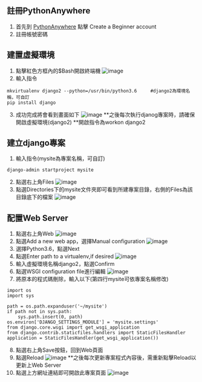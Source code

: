 ## **註冊PythonAnywhere**
1.	首先到  [PythonAnywhere](https://www.pythonanywhere.com/pricing/) 點擊 Create a Beginner account
2.	註冊帳號密碼
## **建置虛擬環境**
1.	點擊紅色方框內的$Bash開啟終端機
![image](https://github.com/Jo-nathanlee/Learning-Django/blob/master/pic/step1.png)
2.	輸入指令
```
mkvirtualenv django2 --python=/usr/bin/python3.6     #django2為環境名稱，可自訂
pip install django 
```
3.	成功完成將會看到畫面如下 
![image](https://github.com/Jo-nathanlee/Learning-Django/blob/master/pic/step2.png)
**之後每次執行djanog專案時，請確保開啟虛擬環境(django2)
**開啟指令為workon django2
## **建立django專案**
1.	輸入指令(mysite為專案名稱，可自訂)
```
django-admin startproject mysite
```
2.	點選右上角Files
![image](https://github.com/Jo-nathanlee/Learning-Django/blob/master/pic/step3.png)
3.	點選Directories下的mysite文件夾即可看到所建專案目錄，右側的Files為該目錄底下的檔案
![image](https://github.com/Jo-nathanlee/Learning-Django/blob/master/pic/step4.png)
## **配置Web Server**
1.	點選右上角Web
![image](https://github.com/Jo-nathanlee/Learning-Django/blob/master/pic/step5.png)
2.	點選Add a new web app，選擇Manual configuration
![image](https://github.com/Jo-nathanlee/Learning-Django/blob/master/pic/step6.png)
3.	選擇Python3.6，點選Next
4.	點選Enter path to a virtualenv,if desired
![image](https://github.com/Jo-nathanlee/Learning-Django/blob/master/pic/step7.png)
5.	輸入虛擬環境名稱django2，點選Confirm
6.	點選WSGI configuration file進行編輯
![image](https://github.com/Jo-nathanlee/Learning-Django/blob/master/pic/step8.png) 
7.	將原本的程式碼刪除，輸入以下(第四行mysite可依專案名稱修改)
```
import os
import sys

path = os.path.expanduser('~/mysite')
if path not in sys.path:
    sys.path.insert(0, path)
os.environ['DJANGO_SETTINGS_MODULE'] = 'mysite.settings'
from django.core.wsgi import get_wsgi_application
from django.contrib.staticfiles.handlers import StaticFilesHandler
application = StaticFilesHandler(get_wsgi_application())
```
8.	點選右上角Save按鈕，回到Web頁面
9.	點選Reload
![image](https://github.com/Jo-nathanlee/Learning-Django/blob/master/pic/step10.png) 
**之後每次更新專案程式內容後，需重新點擊Reload以更新上Web Server
10.	點選上方網址連結即可開啟此專案頁面
![image](https://github.com/Jo-nathanlee/Learning-Django/blob/master/pic/step11.png) 

